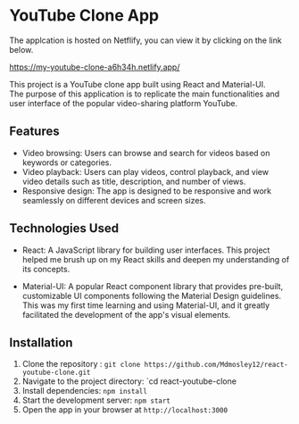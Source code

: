 # YouTube Clone App

The applcation is hosted on Netflify, you can view it by clicking on the link below.

https://my-youtube-clone-a6h34h.netlify.app/

This project is a YouTube clone app built using React and Material-UI.\
The purpose of this application is to replicate the main functionalities and user interface of the popular video-sharing platform YouTube.

## Features

- Video browsing: Users can browse and search for videos based on keywords or categories.
- Video playback: Users can play videos, control playback, and view video details such as title, description, and number of views.
- Responsive design: The app is designed to be responsive and work seamlessly on different devices and screen sizes.

## Technologies Used

- React: A JavaScript library for building user interfaces. This project helped me brush up on my React skills and deepen my understanding of its concepts.

* Material-UI: A popular React component library that provides pre-built, customizable UI components following the Material Design guidelines. This was my first time learning and using Material-UI, and it greatly facilitated the development of the app's visual elements.

## Installation

1. Clone the repository : `git clone https://github.com/Mdmosley12/react-youtube-clone.git`
2. Navigate to the project directory: `cd react-youtube-clone
3. Install dependencies: `npm install`
4. Start the development server: `npm start`
5. Open the app in your browser at `http://localhost:3000`

